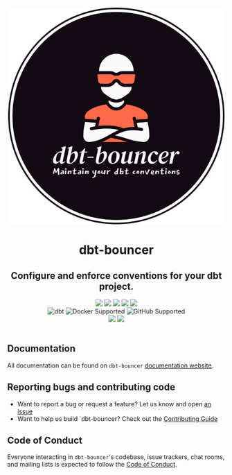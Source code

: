 <p align="center">
  <img src="https://github.com/godatadriven/dbt-bouncer/raw/main/docs/assets/logo.svg" alt="dbt-bouncer logo" width="500"/>
</p>


<h1 align="center">
  dbt-bouncer
</h1>
<h2 align="center">
  Configure and enforce conventions for your dbt project.
</h2>

<div align="center">
  <a>
	<img src="https://img.shields.io/github/release/godatadriven/dbt-bouncer.svg?logo=github">
  </a>
  <a>
	<img src="https://github.com/godatadriven/dbt-bouncer/actions/workflows/ci_pipeline.yml/badge.svg">
  </a>
  <a>
	<img src="https://img.shields.io/badge/License-MIT-yellow.svg">
  </a>
  <a>
	<img src="https://img.shields.io/github/last-commit/godatadriven/dbt-bouncer/main">
  </a>
  <a>
	<img src="https://img.shields.io/github/commits-since/godatadriven/dbt-bouncer/latest">
  </a>
</div>

<div align="center">
  <a>
	<img alt="dbt" src="https://img.shields.io/badge/dbt%20-%3E%3D1.6-333?logo=dbt">
  </a>
  <a>
	<img alt="Docker Supported" src="https://img.shields.io/badge/Docker%20-Supported-0db7ed?logo=docker">
  </a>
  <a>
	<img alt="GitHub Supported" src="https://img.shields.io/badge/GitHub%20-Supported-333?logo=github">
  </a>
</div>

<div align="center">
  <a>
	<img src="https://img.shields.io/badge/code%20style-black-000000.svg">
  </a>
  <a>
	<img src="https://www.aschey.tech/tokei/github/godatadriven/dbt-bouncer?category=code">
  </a>
</div>
<br/>

## Documentation

All documentation can be found on `dbt-bouncer` [documentation website](https://godatadriven.github.io/dbt-bouncer/).

## Reporting bugs and contributing code

- Want to report a bug or request a feature? Let us know and open [an issue](https://github.com/godatadriven/dbt-bouncer/issues/new/choose)
- Want to help us build `dbt-bouncer? Check out the [Contributing Guide](https://github.com/godatadriven/dbt-bouncer/blob/HEAD/docs/CONTRIBUTING.md)

## Code of Conduct

Everyone interacting in `dbt-bouncer`'s codebase, issue trackers, chat rooms, and mailing lists is expected to follow the [Code of Conduct](./CODE_OF_CONDUCT.md).
